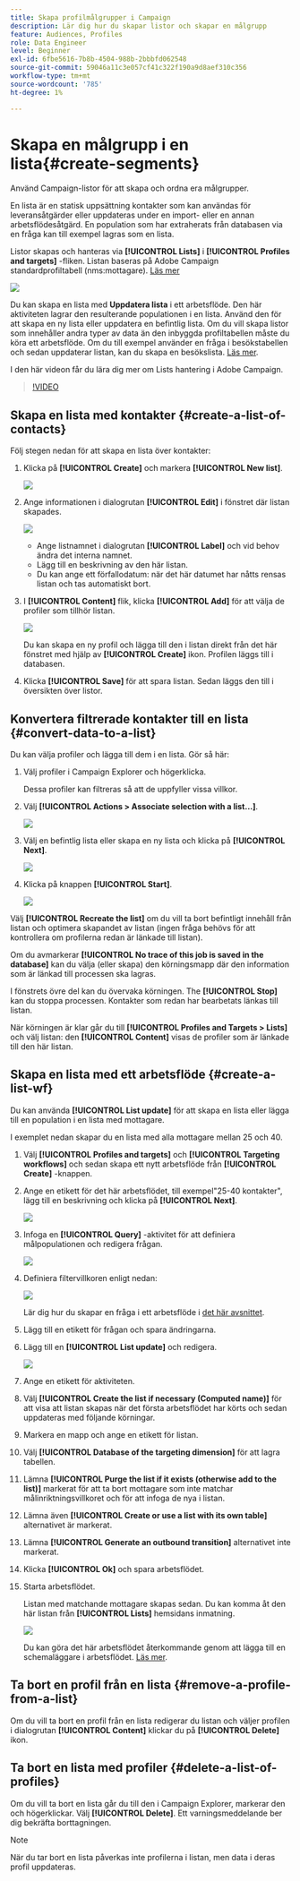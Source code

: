 ```yaml
---
title: Skapa profilmålgrupper i Campaign
description: Lär dig hur du skapar listor och skapar en målgrupp
feature: Audiences, Profiles
role: Data Engineer
level: Beginner
exl-id: 6fbe5616-7b8b-4504-988b-2bbbfd062548
source-git-commit: 59046a11c3e057cf41c322f190a9d8aef310c356
workflow-type: tm+mt
source-wordcount: '785'
ht-degree: 1%

---
```


# Skapa en målgrupp i en lista{#create-segments}

Använd Campaign-listor för att skapa och ordna era målgrupper.

En lista är en statisk uppsättning kontakter som kan användas för leveransåtgärder eller uppdateras under en import- eller en annan arbetsflödesåtgärd. En population som har extraherats från databasen via en fråga kan till exempel lagras som en lista.

Listor skapas och hanteras via **[!UICONTROL Lists]** i **[!UICONTROL Profiles and targets]** -fliken. Listan baseras på Adobe Campaign standardprofiltabell (nms:mottagare). [Läs mer](../dev/datamodel.md#ootb-profiles.md)

![](assets/list-dashboard.png)

Du kan skapa en lista med **Uppdatera lista** i ett arbetsflöde. Den här aktiviteten lagrar den resulterande populationen i en lista. Använd den för att skapa en ny lista eller uppdatera en befintlig lista. Om du vill skapa listor som innehåller andra typer av data än den inbyggda profiltabellen måste du köra ett arbetsflöde. Om du till exempel använder en fråga i besökstabellen och sedan uppdaterar listan, kan du skapa en besökslista. [Läs mer](#create-a-list-wf).

I den här videon får du lära dig mer om Lists hantering i Adobe Campaign.

>[!VIDEO](https://video.tv.adobe.com/v/334909?quality=12)


## Skapa en lista med kontakter {#create-a-list-of-contacts}

Följ stegen nedan för att skapa en lista över kontakter:

1. Klicka på **[!UICONTROL Create]** och markera **[!UICONTROL New list]**.

   ![](assets/new-list.png)

1. Ange informationen i dialogrutan **[!UICONTROL Edit]** i fönstret där listan skapades.

   ![](assets/list-details.png)

   * Ange listnamnet i dialogrutan **[!UICONTROL Label]** och vid behov ändra det interna namnet.
   * Lägg till en beskrivning av den här listan.
   * Du kan ange ett förfallodatum: när det här datumet har nåtts rensas listan och tas automatiskt bort.


1. I **[!UICONTROL Content]** flik, klicka **[!UICONTROL Add]** för att välja de profiler som tillhör listan.

   ![](assets/add-profiles-to-a-list.png)

   Du kan skapa en ny profil och lägga till den i listan direkt från det här fönstret med hjälp av **[!UICONTROL Create]** ikon. Profilen läggs till i databasen.

1. Klicka **[!UICONTROL Save]** för att spara listan. Sedan läggs den till i översikten över listor.


## Konvertera filtrerade kontakter till en lista {#convert-data-to-a-list}

Du kan välja profiler och lägga till dem i en lista. Gör så här:

1. Välj profiler i Campaign Explorer och högerklicka.

   Dessa profiler kan filtreras så att de uppfyller vissa villkor.

1. Välj **[!UICONTROL Actions > Associate selection with a list...]**.

   ![](assets/add-selection-to-a-list.png)

1. Välj en befintlig lista eller skapa en ny lista och klicka på **[!UICONTROL Next]**.

   ![](assets/select-the-list.png)

1. Klicka på knappen **[!UICONTROL Start]**.

   ![](assets/record-a-list.png)

Välj **[!UICONTROL Recreate the list]** om du vill ta bort befintligt innehåll från listan och optimera skapandet av listan (ingen fråga behövs för att kontrollera om profilerna redan är länkade till listan).

Om du avmarkerar **[!UICONTROL No trace of this job is saved in the database]** kan du välja (eller skapa) den körningsmapp där den information som är länkad till processen ska lagras.

I fönstrets övre del kan du övervaka körningen. The **[!UICONTROL Stop]** kan du stoppa processen. Kontakter som redan har bearbetats länkas till listan.

När körningen är klar går du till **[!UICONTROL Profiles and Targets > Lists]** och välj listan: den **[!UICONTROL Content]** visas de profiler som är länkade till den här listan.


## Skapa en lista med ett arbetsflöde  {#create-a-list-wf}

Du kan använda **[!UICONTROL List update]** för att skapa en lista eller lägga till en population i en lista med mottagare.

I exemplet nedan skapar du en lista med alla mottagare mellan 25 och 40.

1. Välj **[!UICONTROL Profiles and targets]** och **[!UICONTROL Targeting workflows]** och sedan skapa ett nytt arbetsflöde från **[!UICONTROL Create]** -knappen.
1. Ange en etikett för det här arbetsflödet, till exempel&quot;25-40 kontakter&quot;, lägg till en beskrivning och klicka på **[!UICONTROL Next]**.

   ![](assets/targeting-wf-sample.png)

1. Infoga en **[!UICONTROL Query]** -aktivitet för att definiera målpopulationen och redigera frågan.

   ![](assets/targeting-wf-edit-query.png)

1. Definiera filtervillkoren enligt nedan:

   ![](assets/targeting-wf-age-filter.png)

   Lär dig hur du skapar en fråga i ett arbetsflöde i [det här avsnittet](https://experienceleague.adobe.com/docs/campaign/automation/workflows/wf-activities/targeting-activities/query.html).

1. Lägg till en etikett för frågan och spara ändringarna.
1. Lägg till en **[!UICONTROL List update]** och redigera.

   ![](assets/list-update-activity.png)

1. Ange en etikett för aktiviteten.
1. Välj **[!UICONTROL Create the list if necessary (Computed name)]** för att visa att listan skapas när det första arbetsflödet har körts och sedan uppdateras med följande körningar.
1. Markera en mapp och ange en etikett för listan.
1. Välj **[!UICONTROL Database of the targeting dimension]** för att lagra tabellen.
1. Lämna **[!UICONTROL Purge the list if it exists (otherwise add to the list)]** markerat för att ta bort mottagare som inte matchar målinriktningsvillkoret och för att infoga de nya i listan.
1. Lämna även **[!UICONTROL Create or use a list with its own table]** alternativet är markerat.
1. Lämna **[!UICONTROL Generate an outbound transition]** alternativet inte markerat.
1. Klicka **[!UICONTROL Ok]** och spara arbetsflödet.
1. Starta arbetsflödet.

   Listan med matchande mottagare skapas sedan. Du kan komma åt den här listan från **[!UICONTROL Lists]** hemsidans inmatning.

   ![](assets/access-new-list.png)

   Du kan göra det här arbetsflödet återkommande genom att lägga till en schemaläggare i arbetsflödet. [Läs mer](https://experienceleague.adobe.com/docs/campaign/automation/workflows/wf-activities/flow-control-activities/scheduler.html).

## Ta bort en profil från en lista {#remove-a-profile-from-a-list}

Om du vill ta bort en profil från en lista redigerar du listan och väljer profilen i dialogrutan **[!UICONTROL Content]** klickar du på **[!UICONTROL Delete]** ikon.

## Ta bort en lista med profiler {#delete-a-list-of-profiles}

Om du vill ta bort en lista går du till den i Campaign Explorer, markerar den och högerklickar. Välj **[!UICONTROL Delete]**. Ett varningsmeddelande ber dig bekräfta borttagningen.

>[!NOTE]
>
>När du tar bort en lista påverkas inte profilerna i listan, men data i deras profil uppdateras.
